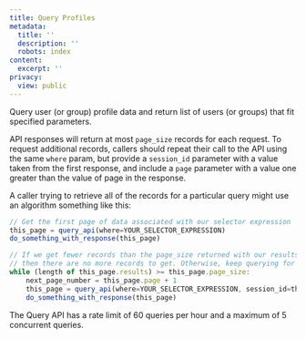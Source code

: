 ```yaml
---
title: Query Profiles
metadata:
  title: ''
  description: ''
  robots: index
content:
  excerpt: ''
privacy:
  view: public
---
```

Query user (or group) profile data and return list of users (or groups) that fit specified parameters.

API responses will return at most `page_size` records for each request. To request additional records, callers should repeat their call to the API using the same `where` param, but provide a `session_id` parameter with a value taken from the first response, and include a `page` parameter with a value one greater than the value of page in the response.

A caller trying to retrieve all of the records for a particular query might use an algorithm something like this:

```javascript
// Get the first page of data associated with our selector expression
this_page = query_api(where=YOUR_SELECTOR_EXPRESSION)
do_something_with_response(this_page)

// If we get fewer records than the page_size returned with our results,
// then there are no more records to get. Otherwise, keep querying for additional pages.
while (length of this_page.results) >= this_page.page_size:
    next_page_number = this_page.page + 1
    this_page = query_api(where=YOUR_SELECTOR_EXPRESSION, session_id=this_page.session_id, page=next_page_number)
    do_something_with_response(this_page)
```

The Query API has a rate limit of 60 queries per hour and a maximum of 5 concurrent queries.

